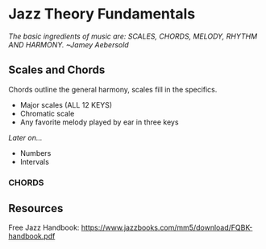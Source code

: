 # Jazz Theory Fundamentals

_The basic ingredients of music are: SCALES, CHORDS, MELODY, RHYTHM AND HARMONY. ~Jamey Aebersold_

## Scales and Chords

Chords outline the general harmony, scales fill in the specifics.

  - Major scales (ALL 12 KEYS)
  - Chromatic scale
  - Any favorite melody played by ear in three keys

  _Later on..._

  - Numbers
  - Intervals

### CHORDS ###

## Resources

Free Jazz Handbook: https://www.jazzbooks.com/mm5/download/FQBK-handbook.pdf